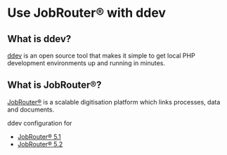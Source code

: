# Use JobRouter® with ddev

## What is ddev?

[ddev](https://github.com/drud/ddev) is an open source tool that makes it simple to get 
local PHP development environments up and running in minutes.

## What is JobRouter®?

[JobRouter®](https://www.jobrouter.com/) is a scalable digitisation platform which links
processes, data and documents.

ddev configuration for

- [JobRouter® 5.1](jobrouter-5.1/CONFIG.md)
- [JobRouter® 5.2](jobrouter-5.2/CONFIG.md)